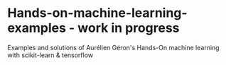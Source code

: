 # Hands-on-machine-learning-examples - work in progress
Examples and solutions of Aurélien Géron's Hands-On machine learning with scikit-learn & tensorflow
